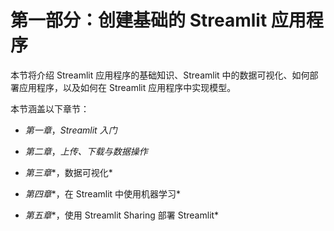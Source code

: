 # 第一部分：创建基础的 Streamlit 应用程序

本节将介绍 Streamlit 应用程序的基础知识、Streamlit 中的数据可视化、如何部署应用程序，以及如何在 Streamlit 应用程序中实现模型。

本节涵盖以下章节：

+   *第一章*，*Streamlit 入门*

+   *第二章*，*上传、下载与数据操作*

+   *第三章**，数据可视化*

+   *第四章**，在 Streamlit 中使用机器学习*

+   *第五章**，使用 Streamlit Sharing 部署 Streamlit*

